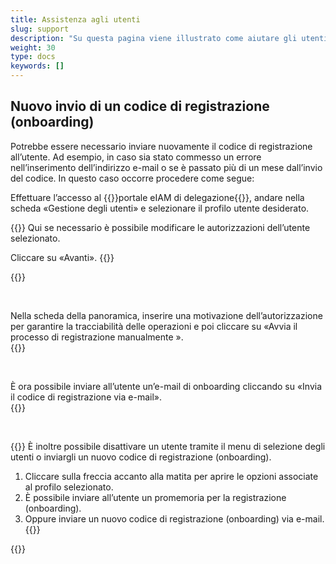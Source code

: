 ```yaml
---
title: Assistenza agli utenti
slug: support
description: "Su questa pagina viene illustrato come aiutare gli utenti in caso di necessità. La gestione degli utenti è un compito esclusivamente di competenza dei responsabili cantonali (KT_Superuser)."
weight: 30
type: docs
keywords: []
---
```


## Nuovo invio di un codice di registrazione (onboarding)

Potrebbe essere necessario inviare nuovamente il codice di registrazione all’utente. Ad esempio, in caso sia stato commesso un errore nell’inserimento dell’indirizzo e-mail o se è passato più di un mese dall’invio del codice. In questo caso occorre procedere come segue:

Effettuare l’accesso al {{<link url="https://www.portal.eiam.admin.ch/portal/adminservice/app/home" newTab="true">}}portale eIAM di delegazione{{</link>}}, andare nella scheda «Gestione degli utenti» e selezionare il profilo utente desiderato.

<!-- 1eme paire de colonnes -->

<div class="two_column">

<div class="left_col">
<!-- First column content goes here -->
{{<markdown>}}
Qui se necessario è possibile modificare le autorizzazioni dell’utente selezionato.

Cliccare su «Avanti».
{{</markdown>}}
</div>

<div class="right_col">
<!-- Second column content goes here -->
{{<insertImage image="continuer_it.png" class="edge max-w-90">}}
</div>
</div>

&nbsp;

<!-- 2eme paire de colonnes -->

<div class="two_column">

<div class="left_col">
<!-- First column content goes here -->
Nella scheda della panoramica, inserire una motivazione dell’autorizzazione per garantire la tracciabilità delle operazioni e poi cliccare su «Avvia il processo di registrazione manualmente ».
</div>

<div class="right_col">
<!-- Second column content goes here -->
{{<insertImage image="enreg_manu_it.png" class="edge max-w-90">}}
</div>
</div>

&nbsp;

<!-- 3eme paire de colonnes -->

<div class="two_column">

<div class="left_col">
<!-- First column content goes here -->
È ora possibile inviare all’utente un’e-mail di onboarding cliccando su «Invia il codice di registrazione via e-mail».
</div>

<div class="right_col">
<!-- Second column content goes here -->
{{<insertImage image="onboarding_it.png" class="edge max-w-90">}}
</div>
</div>

&nbsp;

<!-- 4eme paire de colonnes -->

<div class="two_column">

<div class="left_col">
<!-- First column content goes here -->
{{<markdown>}}
È inoltre possibile disattivare un utente tramite il menu di selezione degli utenti o inviargli un nuovo codice di registrazione (onboarding).

1. Cliccare sulla freccia accanto alla matita per aprire le opzioni associate al profilo selezionato.
2. È possibile inviare all’utente un promemoria per la registrazione (onboarding).
3. Oppure inviare un nuovo codice di registrazione (onboarding) via e-mail.
{{</markdown>}}

</div>

<div class="right_col">
<!-- Second column content goes here -->
{{<insertImage image="global_onboarding_it.png" class="edge max-w-90">}}
</div>
</div>

&nbsp;

<!-- A traduire: new FAQ
## Différences eIAM

Il se peut que vous receviez un mail vous indiquant une incohérence entre les données saisies sur le portail eIAM et les données de l'utilisateur s'étant connecté. Voici ce qu'il faut faire dans les différentes situations:

- Si l'erreur est négligeable (deuxième prénom faux, faute de frappe, ...): Vous pouvez ignorer l'e-mail de eIAM, les données se metteront à jour automatiquement sur eIAM.

- Si l'adresse e-mail n'est pas la bonne (e-mail privé et non professionnel): Vous devez désactiver le profil de l'utilisateur, et le contacter afin qu'il utilise son adresse e-mail professionelle pour se connecter. Vous devez ensuite lui créer un nouveau profil qu'il pourra lier avec son adresse e-mail professionnelle.

- Si la personne ayant créé l'accès n'est pas celle prévue initialement (les données sont celles d'une autre personne): Il faut désactiver le profil et contacter imédiatement <spiges@bfs.admin.ch>.-->

